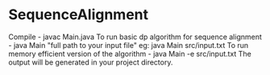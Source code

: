 # SequenceAlignment
Compile - javac Main.java
To run basic dp algorithm for sequence alignment - java Main "full path to your input file" eg: java Main src/input.txt
To run memory efficient version of the algorithm - java Main -e src/input.txt
The output will be generated in your project directory.
